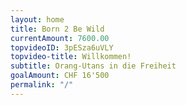 ```yaml
---
layout: home
title: Born 2 Be Wild
currentAmount: 7600.00
topvideoID: 3pESza6uVLY
topvideo-title: Willkommen!
subtitle: Orang-Utans in die Freiheit
goalAmount: CHF 16'500
permalink: "/"
---
```


